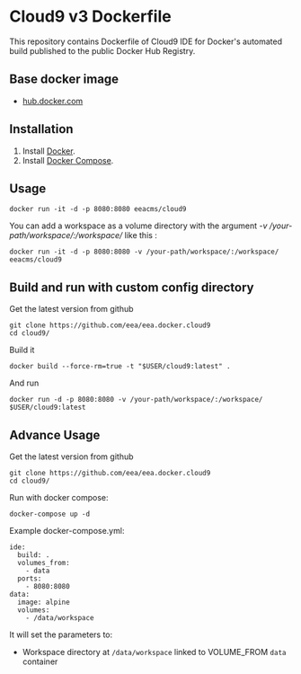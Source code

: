 # Cloud9 v3 Dockerfile

This repository contains Dockerfile of Cloud9 IDE for Docker's automated build published to the public Docker Hub Registry.

## Base docker image

- [hub.docker.com](https://registry.hub.docker.com/u/eeacms/cloud9)


## Installation

1. Install [Docker](https://www.docker.com/).
2. Install [Docker Compose](https://docs.docker.com/compose/).

## Usage

    docker run -it -d -p 8080:8080 eeacms/cloud9
    
You can add a workspace as a volume directory with the argument *-v /your-path/workspace/:/workspace/* like this :

    docker run -it -d -p 8080:8080 -v /your-path/workspace/:/workspace/ eeacms/cloud9
    
## Build and run with custom config directory

Get the latest version from github

    git clone https://github.com/eea/eea.docker.cloud9
    cd cloud9/

Build it

    docker build --force-rm=true -t "$USER/cloud9:latest" .
    
And run

    docker run -d -p 8080:8080 -v /your-path/workspace/:/workspace/ $USER/cloud9:latest
   
## Advance Usage

Get the latest version from github

    git clone https://github.com/eea/eea.docker.cloud9
    cd cloud9/

Run with docker compose:

    docker-compose up -d
    
Example docker-compose.yml:

    ide:
      build: .
      volumes_from:
        - data
      ports:
        - 8080:8080
    data:
      image: alpine
      volumes:
        - /data/workspace


It will set the parameters to:

- Workspace directory at `/data/workspace` linked to VOLUME_FROM `data` container
